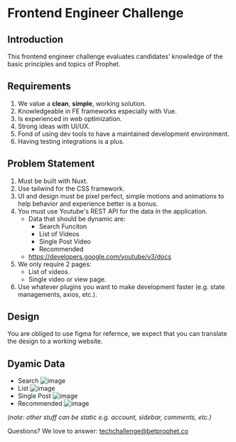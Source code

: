 # Frontend Engineer Challenge

## Introduction

This frontend engineer challenge evaluates candidates’ knowledge of the basic principles and topics of Prophet.

## Requirements

1. We value a **clean**, **simple**, working solution.
2. Knowledgeable in FE frameworks especially with Vue.
3. Is experienced in web optimization.
4. Strong ideas with UI/UX.
5. Fond of using dev tools to have a maintained development environment.
6. Having testing integrations is a plus.

## Problem Statement

1. Must be built with Nuxt.
2. Use tailwind for the CSS framework.
3. UI and design must be pixel perfect, simple motions and animations to help behavior and experience better is a bonus.
4. You must use Youtube's REST API for the data in the application. 
   - Data that should be dynamic are:
     - Search Funciton
     - List of Videos
     - Single Post Video
     - Recommended
   - https://developers.google.com/youtube/v3/docs
6. We only require 2 pages:
   - List of videos.
   - Single video or view page.
7. Use whatever plugins you want to make development faster (e.g. state managements, axios, etc.).

## Design

You are obliged to use figma for refernce, we expect that you can translate the design to a working website.

## Dyamic Data

- Search ![image](https://user-images.githubusercontent.com/20724804/138819552-528011d2-681a-45b7-8371-6c103eaafc64.png)
- List ![image](https://user-images.githubusercontent.com/20724804/138819383-69ade12a-a87d-4106-8e0d-d07b4595471d.png)
- Single Post ![image](https://user-images.githubusercontent.com/20724804/138819697-cc3d93ed-03dd-46ba-aaf4-b589e3fc03e6.png)
- Recommended ![image](https://user-images.githubusercontent.com/20724804/138819937-25c3e98f-93c5-40d6-98e5-4e6dd2de4ee6.png)

_(note: other stuff can be static e.g. account, sidebar, comments, etc.)_

Questions? We love to answer: techchallenge@betprophet.co
